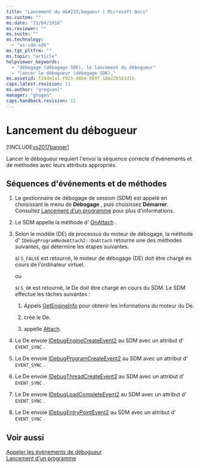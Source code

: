 ```yaml
---
title: "Lancement du d&#233;bogueur | Microsoft Docs"
ms.custom: ""
ms.date: "11/04/2016"
ms.reviewer: ""
ms.suite: ""
ms.technology: 
  - "vs-ide-sdk"
ms.tgt_pltfrm: ""
ms.topic: "article"
helpviewer_keywords: 
  - "débogage (débogage SDK), le lancement du débogueur"
  - "lancer le débogueur (débogage SDK),"
ms.assetid: f24da1a1-f923-48b4-989f-18a22b581d1b
caps.latest.revision: 11
ms.author: "gregvanl"
manager: "ghogen"
caps.handback.revision: 11
---
```

# Lancement du d&#233;bogueur
[!INCLUDE[vs2017banner](../../code-quality/includes/vs2017banner.md)]

Lancer le débogueur requiert l'envoi la séquence correcte d'événements et de méthodes avec leurs attributs appropriés.  
  
## Séquences d'événements et de méthodes  
  
1.  Le gestionnaire de débogage de session \(SDM\) est appelé en choisissant le menu de **Débogage** , puis choisissez **Démarrer**.  Consultez [Lancement d'un programme](../../extensibility/debugger/launching-a-program.md) pour plus d'informations.  
  
2.  Le SDM appelle la méthode d' [OnAttach](../../extensibility/debugger/reference/idebugprogramnodeattach2-onattach.md) .  
  
3.  Selon le modèle \(DE\) de processus du moteur de débogage, la méthode d' `IDebugProgramNodeAttach2::OnAttach` retourne une des méthodes suivantes, qui détermine les étapes suivantes.  
  
     si `S_FALSE` est retourné, le moteur de débogage \(DE\) doit être chargé en cours de l'ordinateur virtuel.  
  
     ou  
  
     si `S_OK` est retourné, le De doit être chargé en cours du SDM.  Le SDM effectue les tâches suivantes :  
  
    1.  Appels [GetEngineInfo](../../extensibility/debugger/reference/idebugprogramnode2-getengineinfo.md) pour obtenir les informations du moteur du De.  
  
    2.  crée le De.  
  
    3.  appelle [Attach](../../extensibility/debugger/reference/idebugengine2-attach.md).  
  
4.  Le De envoie [IDebugEngineCreateEvent2](../../extensibility/debugger/reference/idebugenginecreateevent2.md) au SDM avec un attribut d' `EVENT_SYNC` .  
  
5.  Le De envoie [IDebugProgramCreateEvent2](../../extensibility/debugger/reference/idebugprogramcreateevent2.md) au SDM avec un attribut d' `EVENT_SYNC` .  
  
6.  Le De envoie [IDebugThreadCreateEvent2](../../extensibility/debugger/reference/idebugthreadcreateevent2.md) au SDM avec un attribut d' `EVENT_SYNC` .  
  
7.  Le De envoie [IDebugLoadCompleteEvent2](../../extensibility/debugger/reference/idebugloadcompleteevent2.md) au SDM avec un attribut d' `EVENT_SYNC` .  
  
8.  Le De envoie [IDebugEntryPointEvent2](../../extensibility/debugger/reference/idebugentrypointevent2.md) au SDM avec un attribut d' `EVENT_SYNC` .  
  
## Voir aussi  
 [Appeler les événements de débogueur](../../extensibility/debugger/calling-debugger-events.md)   
 [Lancement d'un programme](../../extensibility/debugger/launching-a-program.md)